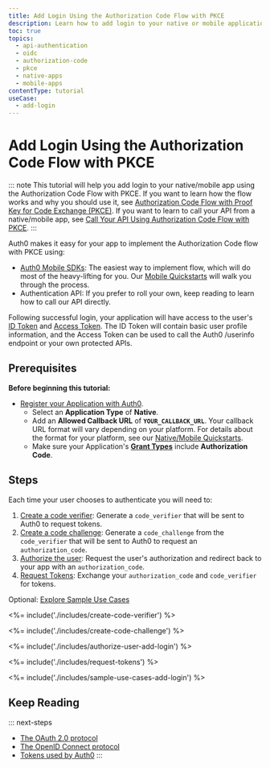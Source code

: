 ```yaml
---
title: Add Login Using the Authorization Code Flow with PKCE
description: Learn how to add login to your native or mobile application using the Authorization Code Flow with Proof Key for Code Exchange (PKCE).
toc: true
topics:
  - api-authentication
  - oidc
  - authorization-code
  - pkce
  - native-apps
  - mobile-apps
contentType: tutorial
useCase:
  - add-login
---
```

# Add Login Using the Authorization Code Flow with PKCE

::: note
This tutorial will help you add login to your native/mobile app using the Authorization Code Flow with PKCE. If you want to learn how the flow works and why you should use it, see [Authorization Code Flow with Proof Key for Code Exchange (PKCE)](/flows/concepts/auth-code-pkce). If you want to learn to call your API from a native/mobile app, see [Call Your API Using Authorization Code Flow with PKCE](/flows/guides/auth-code-pkce/call-api-auth-code-pkce).
:::

Auth0 makes it easy for your app to implement the Authorization Code flow with PKCE using:

* [Auth0 Mobile SDKs](/libraries#auth0-sdks): The easiest way to implement flow, which will do most of the heavy-lifting for you. Our [Mobile Quickstarts](/quickstart/native) will walk you through the process.
* Authentication API: If you prefer to roll your own, keep reading to learn how to call our API directly.

Following successful login, your application will have access to the user's [ID Token](/tokens/id-token) and [Access Token](/tokens/overview-access-tokens). The ID Token will contain basic user profile information, and the Access Token can be used to call the Auth0 /userinfo endpoint or your own protected APIs.

## Prerequisites

**Before beginning this tutorial:**

* [Register your Application with Auth0](/dashboard/guides/applications/register-app-native). 
  * Select an **Application Type** of **Native**.
  * Add an **Allowed Callback URL** of **`YOUR_CALLBACK_URL`**. Your callback URL format will vary depending on your platform. For details about the format for your platform, see our [Native/Mobile Quickstarts](/quickstart/native).
  * Make sure your Application's **[Grant Types](/dashboard/guides/applications/update-grant-types)** include **Authorization Code**.

## Steps

Each time your user chooses to authenticate you will need to:

1. [Create a code verifier](#create-a-code-verifier): 
Generate a `code_verifier` that will be sent to Auth0 to request tokens.
2. [Create a code challenge](#create-a-code-challenge): 
Generate a `code_challenge` from the `code_verifier` that will be sent to Auth0 to request an `authorization_code`.
3. [Authorize the user](#authorize-the-user): 
Request the user's authorization and redirect back to your app with an `authorization_code`.
4. [Request Tokens](#request-tokens): 
Exchange your `authorization_code` and `code_verifier` for tokens.

Optional: [Explore Sample Use Cases](#sample-use-cases)

<%= include('./includes/create-code-verifier') %>

<%= include('./includes/create-code-challenge') %>

<%= include('./includes/authorize-user-add-login') %>

<%= include('./includes/request-tokens') %>

<%= include('./includes/sample-use-cases-add-login') %>

## Keep Reading

::: next-steps
- [The OAuth 2.0 protocol](/protocols/oauth2)
- [The OpenID Connect protocol](/protocols/oidc)
- [Tokens used by Auth0](/tokens)
:::
